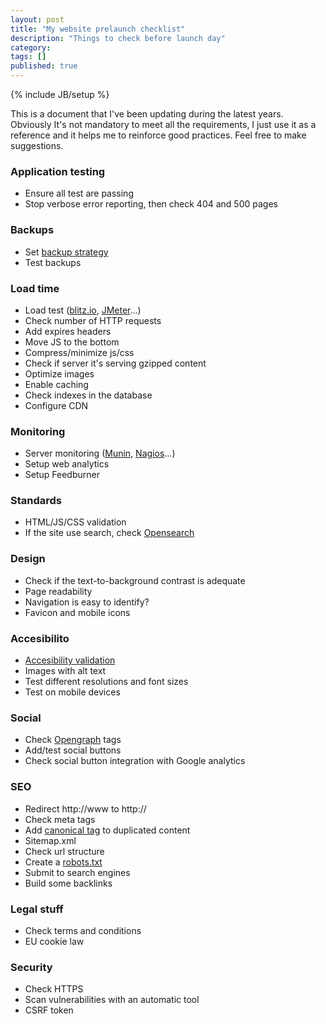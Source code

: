 ```yaml
---
layout: post
title: "My website prelaunch checklist"
description: "Things to check before launch day"
category: 
tags: []
published: true
---
```

{% include JB/setup %}

This is a document that I've been updating during the latest years. Obviously It's not mandatory to
meet all the requirements, I just use it as a reference and it helps me to reinforce good practices. Feel free to make suggestions.


### Application testing
- Ensure all test are passing
- Stop verbose error reporting, then check 404 and 500 pages

### Backups
- Set [backup strategy ](https://blog.sucuri.net/2015/04/how-to-create-a-website-backup-strategy.html)
- Test backups

### Load time 
- Load test ([blitz.io](), [JMeter](http://jmeter.apache.org/)...) 
- Check number of HTTP requests 
- Add expires headers 
- Move JS to the bottom
- Compress/minimize js/css 
- Check if server it's serving gzipped content
- Optimize images 
- Enable caching 
- Check indexes in the database 
- Configure CDN

### Monitoring
- Server monitoring ([Munin](http://munin-monitoring.org/), [Nagios](http://www.nagios.org/)...)
- Setup web analytics
- Setup Feedburner

### Standards 
- HTML/JS/CSS validation 
- If the site use search, check [Opensearch](http://www.opensearch.org/)

### Design 
- Check if the text-to-background contrast is adequate
- Page readability 
- Navigation is easy to identify?
- Favicon and mobile icons

### Accesibilito
- [Accesibility validation](http://wave.webaim.org/)
- Images with alt text 
- Test different resolutions and font sizes
- Test on mobile devices

### Social 
- Check [Opengraph](http://ogp.me/) tags 
- Add/test social buttons 
- Check social button integration with Google analytics

### SEO 
- Redirect http://www to http:// 
- Check meta tags 
- Add [canonical tag](http://positionly.com/blog/seo/canonical-url-tag) to duplicated content
- Sitemap.xml 
- Check url structure 
- Create a [robots.txt](https://developers.google.com/webmasters/control-crawl-index/docs/robots_txt)
- Submit to search engines 
- Build some backlinks

### Legal stuff
- Check terms and conditions
- EU cookie law

### Security
- Check HTTPS
- Scan vulnerabilities with an automatic tool
- CSRF token